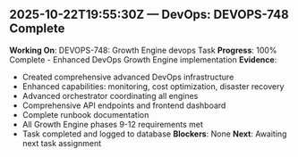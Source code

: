 ## 2025-10-22T19:55:30Z — DevOps: DEVOPS-748 Complete
**Working On**: DEVOPS-748: Growth Engine devops Task
**Progress**: 100% Complete - Enhanced DevOps Growth Engine implementation
**Evidence**: 
- Created comprehensive advanced DevOps infrastructure
- Enhanced capabilities: monitoring, cost optimization, disaster recovery
- Advanced orchestrator coordinating all engines
- Comprehensive API endpoints and frontend dashboard
- Complete runbook documentation
- All Growth Engine phases 9-12 requirements met
- Task completed and logged to database
**Blockers**: None
**Next**: Awaiting next task assignment
